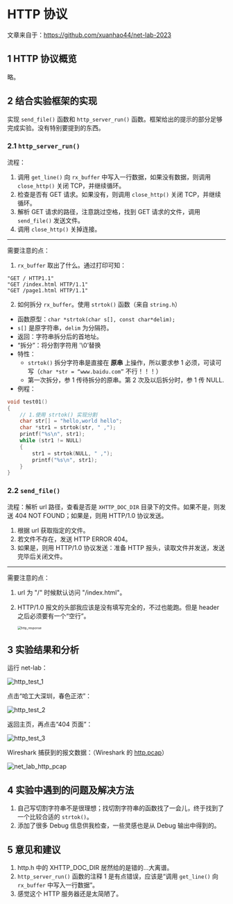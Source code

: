 # HTTP 协议

文章来自于：<https://github.com/xuanhao44/net-lab-2023>

## 1 HTTP 协议概览

略。

## 2 结合实验框架的实现

实现 `send_file()` 函数和 `http_server_run()` 函数。框架给出的提示的部分足够完成实验。没有特别要提到的东西。

### 2.1 `http_server_run()`

流程：

1. 调用 `get_line()` 向 `rx_buffer` 中写入一行数据，如果没有数据，则调用 `close_http()` 关闭 TCP，并继续循环。
2. 检查是否有 GET 请求。如果没有，则调用 `close_http()` 关闭 TCP，并继续循环。
3. 解析 GET 请求的路径，注意跳过空格，找到 GET 请求的文件，调用 `send_file()` 发送文件。
4. 调用 `close_http()` 关掉连接。

---

需要注意的点：

1. `rx_buffer` 取出了什么。通过打印可知：

```
"GET / HTTP1.1"
"GET /index.html HTTP/1.1"
"GET /page1.html HTTP/1.1"
```

2. 如何拆分 `rx_buffer`。使用 `strtok()` 函数（来自 `string.h`）

- 函数原型：`char *strtok(char s[], const char*delim);`
- `s[]` 是原字符串，`delim` 为分隔符。
- 返回：字符串拆分后的首地址。
- “拆分”：将分割字符用 '\0’替换
- 特性：
  - `strtok()` 拆分字符串是直接在 **原串** 上操作，所以要求参 1 必须，可读可写（`char *str = “www.baidu.com”` 不行！！！）
  - 第一次拆分，参 1 传待拆分的原串。第 2 次及以后拆分时，参 1 传 NULL.
- 例程：

```c
void test01()
{
    // 1.使用 strtok() 实现分割
    char str[] = "hello,world hello";
    char *str1 = strtok(str, " ,");
    printf("%s\n", str1);
    while (str1 != NULL)
    {
        str1 = strtok(NULL, " ,");
        printf("%s\n", str1);
    }
}
```

### 2.2 `send_file()`

流程：解析 url 路径，查看是否是 `XHTTP_DOC_DIR` 目录下的文件。如果不是，则发送 404 NOT FOUND；如果是，则用 HTTP/1.0 协议发送。

1. 根据 url 获取指定的文件。
2. 若文件不存在，发送 HTTP ERROR 404。
3. 如果是，则用 HTTP/1.0 协议发送：准备 HTTP 报头，读取文件并发送，发送完毕后关闭文件。

---

需要注意的点：

1. url 为 "/" 时候默认访问 "/index.html"。

2. HTTP/1.0 报文的头部我应该是没有填写完全的，不过也能跑。但是 header 之后必须要有一个“空行”。

   <img src="https://typora-1304621073.cos.ap-guangzhou.myqcloud.com/typora/net_lab/http_response.png" alt="http_response" style="zoom:50%;" />

## 3 实验结果和分析

运行 net-lab：

![http_test_1](https://typora-1304621073.cos.ap-guangzhou.myqcloud.com/typora/net_lab/http_test_1.jpg)

点击“哈工大深圳，春色正浓”：

![http_test_2](https://typora-1304621073.cos.ap-guangzhou.myqcloud.com/typora/net_lab/http_test_2.jpg)

返回主页，再点击“404 页面”：

![http_test_3](https://typora-1304621073.cos.ap-guangzhou.myqcloud.com/typora/net_lab/http_test_3.jpg)

Wireshark 捕获到的报文数据：（Wireshark 的 [http.pcap](../testing/data/http.pcap)）

![net_lab_http_pcap](https://typora-1304621073.cos.ap-guangzhou.myqcloud.com/typora/net_lab/net_lab_http_pcap.png)

## 4 实验中遇到的问题及解决方法

1. 自己写切割字符串不是很理想；找切割字符串的函数找了一会儿，终于找到了一个比较合适的 `strtok()`。
2. 添加了很多 Debug 信息供我检查，一些灵感也是从 Debug 输出中得到的。

## 5 意见和建议

1. http.h 中的 XHTTP_DOC_DIR 居然给的是错的...大离谱。
2. `http_server_run()` 函数的注释 1 是有点错误，应该是“调用 `get_line()` 向 `rx_buffer` 中写入一行数据”。
3. 感觉这个 HTTP 服务器还是太简陋了。
